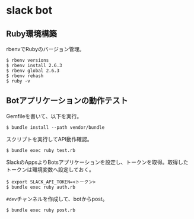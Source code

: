 # slack bot

## Ruby環境構築

rbenvでRubyのバージョン管理。
```
$ rbenv versions
$ rbenv install 2.6.3
$ rbenv global 2.6.3
$ rbenv rehash
$ ruby -v
```

## Botアプリケーションの動作テスト

Gemfileを書いて、以下を実行。
```
$ bundle install --path vendor/bundle
```

スクリプトを実行してAPI動作確認。
```
$ bundle exec ruby test.rb
```

SlackのAppsよりBotsアプリケーションを設定し、トークンを取得。取得したトークンは環境変数へ設定しておく。
```
$ export SLACK_API_TOKEN=<トークン>
$ bundle exec ruby auth.rb
```

`#dev`チャンネルを作成して、botからpost。
```
$ bundle exec ruby post.rb
```